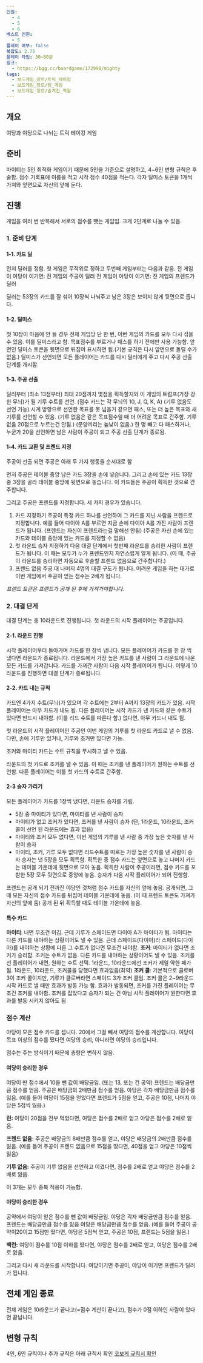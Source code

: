 ```yaml
---
인원:
  - 4
  - 5
  - 6
베스트 인원:
  - 5
플레이 여부: false
복잡도: 2.75
플레이 타임: 30~60분
링크:
  - https://bgg.cc/boardgame/172998/mighty
tags:
  - 보드게임_장르/트릭_테이킹
  - 보드게임_장르/팀_게임
  - 보드게임_장르/숨겨진_역할
---
```

## 개요
여당과 야당으로 나뉘는 트릭 테이킹 게임
## 준비
마이티는 5인 최적화 게임이기 때문에 5인을 기준으로 설명하고, 4~6인 변형 규칙은 후술함.
점수 기록표에 이름을 적고 시작 점수 40점을 적는다.
각자 딜미스 토큰을 1개씩 가져와 앞면으로 자신의 앞에 둔다.
## 진행
게임을 여러 번 반복해서 서로의 점수를 뺏는 게임임.
크게 2단계로 나눌 수 있음.
### 1. 준비 단계
#### 1-1. 카드 딜
먼저 딜러를 정함. 첫 게임은 무작위로 정하고 두번째 게임부터는 다음과 같음.
전 게임이 여당이 이기면: 전 게임의 주공이 딜러
전 게임이 야당이 이기면: 전 게임의 프렌드가 딜러

딜러는 53장의 카드를 잘 섞어 10장씩 나눠주고 남은 3장은 보이지 않게 뒷면으로 둡니다.
#### 1-2. 딜미스
첫 10장이 마음에 안 들 경우 전체 게임당 단 한 번, 이번 게임의 카드를 모두 다시 섞을 수 있음.
이를 딜미스라고 함. 목표점수를 부르거나 패스를 하기 전에만 사용 가능함.
앞면인 딜미스 토큰을 뒷면으로 뒤집어 표시하면 됨.(기본 규칙은 다시 앞면으로 돌릴 수가 없음.)
딜미스가 선언되면 모든 플레이어는 카드를 다시 딜러에게 주고 다시 주공 선출 단계를 개시함.
#### 1-3. 주공 선출
딜러부터 (최소 13점부터) 최대 20점까지 몇점을 획득할지와 이 게임의 트럼프(가장 강한 무늬)가 될 기루 수트를 선언.
(점수 카드는 각 무늬의 10, J, Q, K, A)
(기루 없음도 선언 가능)
시계 방향으로 선언한 목표를 못 넘을거 같으면 패스, 또는 더 높은 목표와 새 기루를 선언할 수 있음.
(기루 없음은 같은 목표점수일 때 더 어려운 목표로 간주함. 기루 없음 20점으로 누르는건 안됨.)
(문양끼리는 높낮이 없음.)
한 명 빼고 다 패스하거나, 누군가 20을 선언하면 남은 사람이 주공이 되고 주공 선출 단계가 종료됨.
#### 1-4. 카드 교환 및 프렌드 지정
주공이 선출 되면 주공은 아래 두 가지 행동을 순서대로 함

먼저 주공은 테이블 중앙 남은 카드 3장을 손에 넣습니다. 그리고 손에 있는 카드 13장 중 3장을 골라 테이블 중앙에 뒷면으로 놓습니다. 이 카드들은 주공이 획득한 것으로 간주합니다.

그리고 주공은 프렌드를 지정합니다. 세 가지 경우가 있습니다.
1. 카드 지정하기
   주공이 특정 카드 하나를 선언하여 그 카드를 지닌 사람을 프렌드로 지정합니다.
   예를 들어 다이아 A를 부르면 지금 손에 다이아 A를 가진 사람이 프렌드가 됩니다.
   (프렌드는 자신이 프렌드라는걸 말해선 안됨)
   (주공은 자신 손에 있는 카드와 테이블 중앙에 있는 카드를 지정할 수 없음)
2. 첫 라운드 승자 지정하기
   다음 대결 단계에서 첫번째 라운드를 승리한 사람이 프렌드가 됩니다.
   이 때는 모두가 누가 프렌드인지 자연스럽게 알게 됩니다.
   (이 때, 주공이 라운드를 승리하면 자동으로 후술할 프렌드 없음으로 간주합니다.)
3. 프렌드 없음
   주공 대 나머지 4명의 대결 구도가 됩니다.
   어려운 게임을 하는 대가로 이번 게임에서 주공이 얻는 점수는 2배가 됩니다.

*프렌드 토큰은 프렌드가 공개 된 후에 가져가야합니다.*
### 2. 대결 단게
대결 단계는 총 10라운드로 진행됩니다.
첫 라운드의 시작 플레이어는 주공입니다.
#### 2-1. 라운드 진행
시작 플레이어부터 돌아가며 카드를 한 장씩 냅니다.
모든 플레이어가 카드를 한 장 씩 냈다면 라운드가 종료됩니다.
라운드에서 가장 높은 카드를 낸 사람이 그 라운드에 나온 모든 카드를 가져갑니다.
카드를 가져간 사람이 다음 시작 플레이어가 됩니다.
이렇게 10라운드를 진행하면 대결 단계가 종료됩니다.
#### 2-2. 카드 내는 규칙
카드엔 4가지 수트(무늬)가 있으며 각 수트에는 2부터 A까지 13장의 카드가 있음.
시작 플레이어는 아무 카드가 내도 됨.
다른 플레이어는 시작 카드가 낸 카드와 같은 수트가 있다면 반드시 내야함.
(이를 리드 수트를 따른다 함.)
없다면, 아무 카드나 내도 됨.

첫 라운드의 시작 플레이어인 주공인 이번 게임의 기루를 첫 라운드 카드로 낼 수 없음.
다만, 손에 기루만 있거나, 기루와 조커만 있다면 가능.

조커와 마이티 카드는 수트 규칙을 무시하고 낼 수 있음.

라운드의 첫 카드로 조커를 낼 수 있음. 이 때는 조커를 낸 플레이어가 원하는 수트를 선언함.
다른 플레이어는 이를 첫 카드의 수트로 간주함.
#### 2-3  승자 가리기
모든 플레이어가 카드를 1장씩 냈다면, 라운드 승자를 가림.
 - 5장 중 마이티가 있다면, 마이티를 낸 사람이 승자
 - 마이티가 없고 조커가 있다면, 조커를 낸 사람이 승자
   (단, 1라운드, 10라운드, 조커 콜이 선언 된 라운드에는 효과 없음)
 - 마이티와 조커 모두 없다면, 이번 게임의 기루를 낸 사람 중 가장 높은 숫자를 낸 사람이 승자
 - 마이티, 조커, 기루 모두 없다면 리드수트를 따르는 가장 높은 숫자를 낸 사람이 승자
승자는 낸 5장을 모두 획득함.
획득한 중 점수 카드는 앞면으로 놓고 나머지 카드는 테이블 가운데에 뒷면으로 모아 놓음.
획득한 사람이 주공이라면, 점수 카드를 포함한 5장 모두 뒷면으로 중앙에 놓음.
승자가 다음 시작 플레이어가 되어 진행함.

프렌드는 공개 되기 전까진 야당인 것처럼 점수 카드를 자신의 앞에 놓음.
공개되면, 그 때 모든 자신의 점수 카드를 뒤집어 테이블 가운데에 놓음.
(이 때 프렌드 토큰도 가져가 자신의 앞에 둠)
공개 된 뒤 획득할 때도 테이블 가운데에 놓음.
#### 특수 카드
**마이티**: 내면 무조건 이김. 근데 기루가 스페이드면 다이아 A가 마이티가 됨.
	마이티는 다른 카드를 내야하는 상황이어도 낼 수 있음.
	근데 스페이드(다이아)라 스페이드(다이아)를 내야하는 상황에 다른 그 수트가 없다면 무조건 내야함.
**조커**: 마이티가 없다면 조커가 승리함. 조커는 수트가 없음.
	다른 카드를 내야하는 상황이어도 낼 수 있음.
	조커를 선 플레이어가 내면, 원하는 수트 선택.
	1라운드, 10라운드에선 조커가 제일 약한 패가 됨.
	1라운드, 10라운드, 조커콜을 당했다면 효과없음(최약)
**조커 콜**: 기본적으로 클로버 3이 조커 콜이지만, 기루가 클로버라면 스페이드 3가 조커 콜임.
	조커 콜은 2~9라운드 시작 카드로 낼 때만 효과가 발동 가능 함.
	효과가 발동되면, 조커를 가진 플레이어는 무조건 조커를 내야함.
	조커를 잡았다고 승자가 되는 건 아님
	시작 플레이어가 원한다면 효과를 발동 시키지 않아도 됨
### 점수 계산
야당이 모은 점수 카드를 셉니다.
20에서 그걸 빼서 여당의 점수를 계산합니다.
여당이 목표 이상의 점수를 땄다면 여당의 승리, 아니라면 야당의 승리입니다.

점수는 주는 방식이기 때문에 총량은 변하지 않음.
#### 여당이 승리한 경우
여당이 딴 점수에서 10을 뺀 값이 배당금임.
(또는 13, 또는 건 공약)
프렌드는 배당금만큼 점수를 얻음.
주공은 배당금의 2배만큼 점수를 얻음.
야당은 각자 배당금만큼 점수를 잃음.
(예를 들어 여당이 15점을 얻었다면 프렌드가 5점을 얻고, 주공은 10점, 나머지 야당은 5점씩 잃음.)

**런:** 여당이 20점을 전부 먹었다면, 여당은 점수를 2배로 얻고 야당은 점수를 2배로 잃음.

**프렌드 없음:** 주공은 배당금의 8배만큼 점수를 얻고, 야당은 배당금의 2배만큼 점수를 잃음.
(예를 들어 주공이 프렌드 없음으로 15점을 땄다면, 40점을 얻고 야당은 10점씩 잃음)

**기루 없음:** 주공이 기루 없음을 선언하고 이겼다면, 점수를 2배로 얻고 야당은 점수를 2배로 잃음.

이 3개는 모두 중복 적용이 가능함.
#### 야당이 승리한 경우
공약에서 여당이 얻은 점수를 뺀 값이 배당금임.
야당은 각자 배당금만큼 점수를 얻음.
프렌드는 배당금만큼 점수를 잃음
여당은 배당금만큼 점수를 얻음.
(예를 들어 주공이 공약이20이고 15점만 땄다면, 야당은 5점씩 얻고, 주공은 10점, 프렌드는 5점을 잃음.)

**백런:** 여당이 점수를 10점 이하를 땄다면, 야당은 점수를 2배로 얻고, 여당은 점수를 2배로 잃음.

그리고 다시 새 라운드를 시작합니다.
여당이기면 주공이, 야당이 이기면 프렌드가 딜러가 됩니다.
## 전체 게임 종료
전체 게임은 10라운드가 끝나고(=점수 계산이 끝나고), 점수가 0점 이하인 사람이 있다면 끝납니다.
## 변형 규칙
4인, 6인 규칙이나 추가 규칙은 아래 규칙서 확인
[코보게 규칙서 확인](E:J/Download/마이티_웹규칙서.pdf)